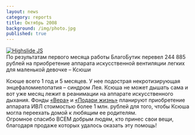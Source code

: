 ```yaml
---
layout: news
category: reports
title: Октябрь 2008
background: /img/photo.jpg
published: true
---
```


<div class="slides">
<a href="http://blagobutik.ru/img/ksen.jpg" class="highslide  " onclick="return hs.expand(this)"><img src="http://blagobutik.ru/img/ksen_thumb.jpg" alt="Highslide JS" title="Click to enlarge"></a>
</div>
По результатам первого месяца работы БлагоБутик перевел 244 885  рублей на приобретение аппарата искусственной вентиляции легких для маленькой девочке – Ксюши 

Ксюше всего 1 год и 5 месяцев. У нее подострая некротизирующая энцефаломиелопатия – синдром Лея. Ксюша не может дышать сама и вот уже месяц лежит в реанимации на аппарате искусственного дыхания. Фонды [«Вера»](http://www.hospicefund.ru/) и [«Подари жизнь»](http://podari-zhizn.ru) планируют приобретение аппарата ИВЛ стоимостью более 1 млн. рублей для того, чтобы Ксюша могла переехать домой к любящим ее родителям.  
Огромное спасибо ВСЕМ добрым людям, кто принес свои вещи, благодаря продаже которых удалось оказать эту помощь!